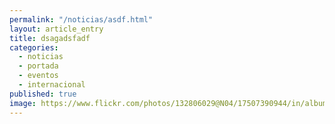 ```yaml
---
permalink: "/noticias/asdf.html"
layout: article_entry
title: dsagadsfadf
categories: 
  - noticias
  - portada
  - eventos
  - internacional
published: true
image: https://www.flickr.com/photos/132806029@N04/17507390944/in/album-72157653090343298/player/
---
```


